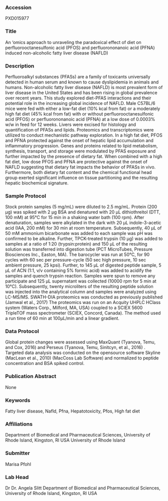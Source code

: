### Accession
PXD015977

### Title
An ‘omics approach to unraveling the paradoxical effect of diet on perfluorooctanesulfonic acid (PFOS) and perfluorononanoic acid (PFNA) induced non-alcoholic fatty liver disease (NAFLD)

### Description
Perfluoroalkyl substances (PFASs) are a family of toxicants universally detected in human serum and known to cause dyslipidemia in animals and humans. Non-alcoholic fatty liver disease (NAFLD) is most prevalent form of liver disease in the United States and has been rising in global prevalence over recent years. This study explored diet-PFAS interactions and their potential role in the increasing global incidence of NAFLD. Male C57BL/6 mice were fed with either a low-fat diet (10% kcal from fat) or a moderately high fat diet (45% kcal from fat) with or without perfluorooctanesulfonic acid (PFOS) or perfluorononanoic acid (PFNA) at a low dose of 0.0003% w/w in feed for 12 weeks. Livers were excised for histology and quantification of PFASs and lipids. Proteomics and transcriptomics were utilized to conduct mechanistic pathway exploration. In a high fat diet, PFOS and PFNA protected against the onset of hepatic lipid accumulation and inflammatory progression. Genes and proteins related to lipid metabolism, synthesis, transport, and storage were modulated by PFAS exposure and further impacted by the presence of dietary fat. When combined with a high fat diet, low dose PFOS and PFNA are protective against the onset of NAFLD suggesting that dietary fat impacts the behavior of PFASs in vivo. Furthermore, both dietary fat content and the chemical functional head group exerted significant influence on tissue partitioning and the resulting hepatic biochemical signature.

### Sample Protocol
Stock protein samples (5 mg/mL) were diluted to 2.5 mg/mL. Protein (200 µg) was spiked with 2 µg BSA and denatured with 20 µL dithiothreitol (DTT, 100 mM) at 95°C for 15 min in a shaking water bath (100 rpm). After denaturation, samples were alkylated in the dark with 20 µL indole-3-acetic acid (IAA, 200 mM) for 30 min at room temperature. Subsequently, 40 µL of 50 mM  ammonium bicarbonate was added to each sample was pH was confirmed to be alkaline. Further, TPCK-treated trypsin (10 µg) was added to samples at a ratio of 1:20 (trypsin:protein) and 150 µL of the resulting solution was transferred into digestion tube (PCT MicroTubes, Pressure Biosciences Inc., Easton, MA). The barocycler was run at 50°C, for 90 cycles with 60 sec per pressure-cycle (50 sec high pressure, 10 sec ambient pressure, 25 kpsi). Further, to 145 µL of digested peptide sample, 5 µL of ACN (1:1, v/v containing 5% formic acid) was added to acidify the samples and quench trypsin reaction. Samples were spun to remove any participate and 125 µL supernatant was collected (10000 rpm for 5 min at 10°C). Subsequently, twenty microliters of the resulting peptide solution was injected into the analytical column and samples were analyzed using LC-MS/MS. SWATH-DIA proteomics was conducted as previously published (Jamwal et al., 2017) The proteomics was run on an Acquity UHPLC HClass system (Waters Corp., Milford, MA, USA) coupled to a SCIEX 5600 TripleTOF mass spectrometer (SCIEX, Concord, Canada). The method used a run time of 60 min at 100μL/min and a linear gradient.

### Data Protocol
Global protein changes were assessed using MaxQuant (Tyanova, Temu, and Cox, 2016) and Perseus (Tyanova, Temu, Sinitcyn, et al., 2016) . Targeted data analysis was conducted on the opensource software Skyline (MacLean et al., 2010) (MacCoss Lab Software) and normalized to peptide concentration and BSA spiked control.

### Publication Abstract
None

### Keywords
Fatty liver disease, Nafld, Pfna, Hepatotoxicity, Pfos, High fat diet

### Affiliations
Department of Biomedical and Pharmaceutical Sciences, University of Rhode Island, Kingston, RI USA
University of Rhode Island

### Submitter
Marisa Pfohl

### Lab Head
Dr Dr. Angela Slitt
Department of Biomedical and Pharmaceutical Sciences, University of Rhode Island, Kingston, RI USA



